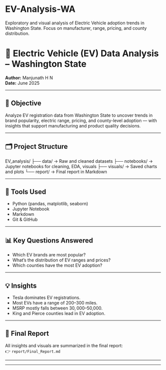 # EV-Analysis-WA
Exploratory and visual analysis of Electric Vehicle adoption trends in Washington State. Focus on manufacturer, range, pricing, and county distribution.
# 🚗 Electric Vehicle (EV) Data Analysis – Washington State

**Author:** Manjunath H N  
**Date:** June 2025  

---

## 📌 Objective

Analyze EV registration data from Washington State to uncover trends in brand popularity, electric range, pricing, and county-level adoption — with insights that support manufacturing and product quality decisions.

---

## 🗂️ Project Structure

EV_analysis/
├── data/ → Raw and cleaned datasets
├── notebooks/ → Jupyter notebooks for cleaning, EDA, visuals
├── visuals/ → Saved charts and plots
└── report/ → Final report in Markdown


---

## 🧰 Tools Used

- Python (pandas, matplotlib, seaborn)
- Jupyter Notebook
- Markdown
- Git & GitHub

---

## 📊 Key Questions Answered

- Which EV brands are most popular?
- What’s the distribution of EV ranges and prices?
- Which counties have the most EV adoption?

---

## 💡 Insights

- Tesla dominates EV registrations.
- Most EVs have a range of 200–300 miles.
- MSRP mostly falls between $30,000–$50,000.
- King and Pierce counties lead in EV adoption.

---

## 📘 Final Report

All insights and visuals are summarized in the final report:  
👉 `report/Final_Report.md`

---

---


